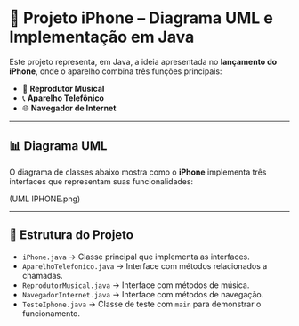 # 📱 Projeto iPhone – Diagrama UML e Implementação em Java

Este projeto representa, em Java, a ideia apresentada no **lançamento do iPhone**, onde o aparelho combina três funções principais:

- 🎵 **Reprodutor Musical**  
- 📞 **Aparelho Telefônico**  
- 🌐 **Navegador de Internet**

---

## 📊 Diagrama UML

O diagrama de classes abaixo mostra como o **iPhone** implementa três interfaces que representam suas funcionalidades:

(UML IPHONE.png)

---

## 📂 Estrutura do Projeto

- `iPhone.java` → Classe principal que implementa as interfaces.  
- `AparelhoTelefonico.java` → Interface com métodos relacionados a chamadas.  
- `ReprodutorMusical.java` → Interface com métodos de música.  
- `NavegadorInternet.java` → Interface com métodos de navegação.  
- `TesteIphone.java` → Classe de teste com `main` para demonstrar o funcionamento.  
